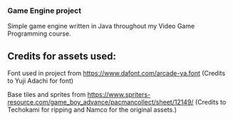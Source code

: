 ### Game Engine project

Simple game engine written in Java throughout my Video Game Programming course.


## Credits for assets used:

Font used in project from https://www.dafont.com/arcade-ya.font (Credits to Yuji Adachi for font)

Base tiles and sprites from https://www.spriters-resource.com/game_boy_advance/pacmancollect/sheet/12149/
(Credits to Techokami for ripping and Namco for the original assets.)